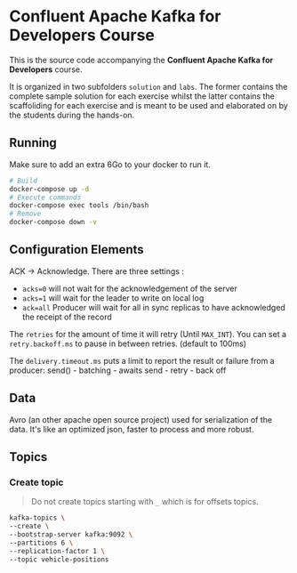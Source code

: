 # Confluent Apache Kafka for Developers Course

This is the source code accompanying the **Confluent Apache Kafka for Developers** course.

It is organized in two subfolders `solution` and `labs`. 
The former contains the complete sample solution for each exercise whilst the latter contains the scaffoliding for 
each exercise and is meant to be used and elaborated on by the students during the hands-on.

## Running

Make sure to add an extra 6Go to your docker to run it.

```bash
# Build
docker-compose up -d
# Execute commands
docker-compose exec tools /bin/bash
# Remove
docker-compose down -v
```

## Configuration Elements

ACK -> Acknowledge. There are three settings :
  - `acks=0` will not wait for the acknowledgement of the server
  - `acks=1` will wait for the leader to write on local log
  - `ack=all` Producer will wait for all in sync replicas to have acknowledged the receipt of the record

The `retries` for the amount of time it will retry (Until `MAX_INT`).
You can set a `retry.backoff.ms` to pause in between retries. (default to 100ms)    

The `delivery.timeout.ms` puts a limit to report the result or failure from a producer:
send() - batching - awaits send - retry - back off 

## Data

Avro (an other apache open source project) used for serialization of the data.
It's like an optimized json, faster to process and more robust.

## Topics

### Create topic

> Do not create topics starting with `_` which is for offsets topics.

```bash
kafka-topics \
--create \
--bootstrap-server kafka:9092 \
--partitions 6 \
--replication-factor 1 \
--topic vehicle-positions
```